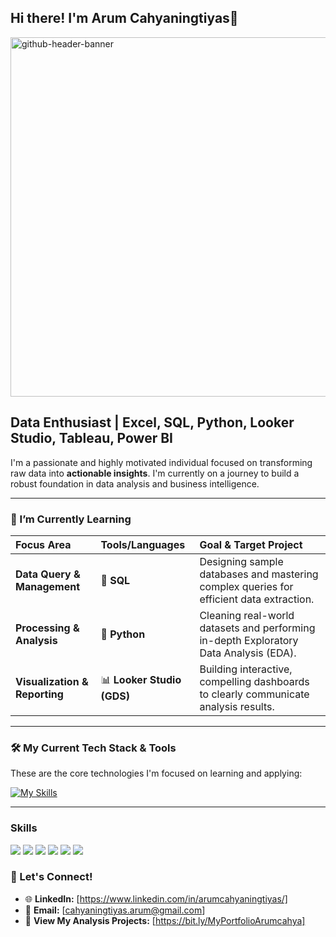 ## Hi there! I'm Arum Cahyaningtiyas👋

<img width="2125" height="575" alt="github-header-banner" src="https://github.com/user-attachments/assets/3d0fac17-0272-4a1a-b0ae-baaad84d524e" />

## Data Enthusiast | Excel, SQL, Python, Looker Studio, Tableau, Power BI

I'm a passionate and highly motivated individual focused on transforming raw data into **actionable insights**. I'm currently on a journey to build a robust foundation in data analysis and business intelligence.

---

<!--
**Arumcahya/Arumcahya** is a ✨ _special_ ✨ repository because its `README.md` (this file) appears on your GitHub profile.

Here are some ideas to get you started:

- 🔭 I’m currently working on ...
- 🌱 I’m currently learning ...
- 👯 I’m looking to collaborate on ...
- 🤔 I’m looking for help with ...
- 💬 Ask me about ...
- 📫 How to reach me: ...
- 😄 Pronouns: ...
- ⚡ Fun fact: ...
-->

### 🌱 I’m Currently Learning 

| Focus Area | Tools/Languages | Goal & Target Project |
| :--- | :--- | :--- |
| **Data Query & Management** | 🚀 **SQL** | Designing sample databases and mastering complex queries for efficient data extraction. |
| **Processing & Analysis** | 🐍 **Python** | Cleaning real-world datasets and performing in-depth Exploratory Data Analysis (EDA). |
| **Visualization & Reporting** | 📊 **Looker Studio (GDS)** | Building interactive, compelling dashboards to clearly communicate analysis results. |

---

### 🛠️ My Current Tech Stack & Tools

These are the core technologies I'm focused on learning and applying:

[![My Skills](https://skillicons.dev/icons?i=sql,python,vscode,github,googlecloud)](https://skillicons.dev)

---

### Skills

<img src="https://img.shields.io/badge/Python-FFD43B?style=for-the-badge&logo=python&logoColor=blue"/> <img src="https://img.shields.io/badge/Colab-F9AB00?style=for-the-badge&logo=googlecolab&color=525252"/> <img src="https://img.shields.io/badge/R-276DC3?style=for-the-badge&logo=r&logoColor=white"/> <img src="https://img.shields.io/badge/MySQL-005C84?style=for-the-badge&logo=mysql&logoColor=white"/> <img src="https://img.shields.io/badge/Tableau-E97627?style=for-the-badge&logo=Tableau&logoColor=white"/> <img src="https://img.shields.io/badge/Kaggle-20BEFF?style=for-the-badge&logo=Kaggle&logoColor=white"/>

### 🤝 Let's Connect!

* 🌐 **LinkedIn:** [https://www.linkedin.com/in/arumcahyaningtiyas/]
* 📧 **Email:** [cahyaningtiyas.arum@gmail.com]
* 💼 **View My Analysis Projects:** [https://bit.ly/MyPortfolioArumcahya]



